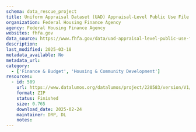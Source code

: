 ```yaml
---
schema: data_rescue_project 
title: Uniform Appraisal Dataset (UAD) Appraisal-Level Public Use File (PUF)
organization: Federal Housing Finance Agency
agency: Federal Housing Finance Agency
websites: fhfa.gov
data_source: https://www.fhfa.gov/data/uad-appraisal-level-public-use-file-puf
description: 
last_modified: 2025-03-18
metadata_available: No
metadata_url: 
category:
  - ['Finance & Budget', 'Housing & Community Development'] 
resources:
  - id: 509
    url: https://www.datalumos.org/datalumos/project/220583/version/V1/view
    format: ZIP
    status: Finished
    size: 0.765
    download_date: 2025-02-24
    maintainer: DRP, DL
    notes: 
---
```

